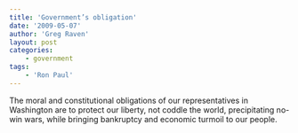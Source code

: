 ```yaml
---
title: 'Government’s obligation'
date: '2009-05-07'
author: 'Greg Raven'
layout: post
categories:
    - government
tags:
    - 'Ron Paul'
---
```


The moral and constitutional obligations of our representatives in Washington are to protect our liberty, not coddle the world, precipitating no-win wars, while bringing bankruptcy and economic turmoil to our people.